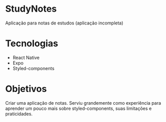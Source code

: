 # StudyNotes
Aplicação para notas de estudos (aplicação incompleta)

# Tecnologias
- React Native
- Expo
- Styled-components

# Objetivos
Criar uma aplicação de notas. Serviu grandemente como experiência para aprender um pouco mais sobre styled-components, suas limitações e praticidades.
